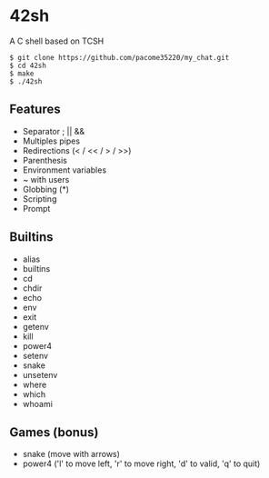 # 42sh
A C shell based on TCSH

```
$ git clone https://github.com/pacome35220/my_chat.git
$ cd 42sh
$ make
$ ./42sh
```

## Features
- Separator ; || &&
- Multiples pipes
- Redirections (< / << / > / >>)
- Parenthesis
- Environment variables
- ~ with users
- Globbing (*)
- Scripting
- Prompt

## Builtins
- alias
- builtins
- cd
- chdir
- echo
- env
- exit
- getenv
- kill
- power4
- setenv
- snake
- unsetenv
- where
- which
- whoami

## Games (bonus)
- snake (move with arrows)
- power4 ('l' to move left, 'r' to move right, 'd' to valid, 'q' to quit)